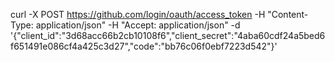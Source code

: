 curl -X POST https://github.com/login/oauth/access_token -H "Content-Type: application/json" -H "Accept: application/json" -d '{"client_id":"3d68acc66b2cb10108f6","client_secret":"4aba60cdf24a5bed6f651491e086cf4a425c3d27","code":"bb76c06f0ebf7223d542"}' 